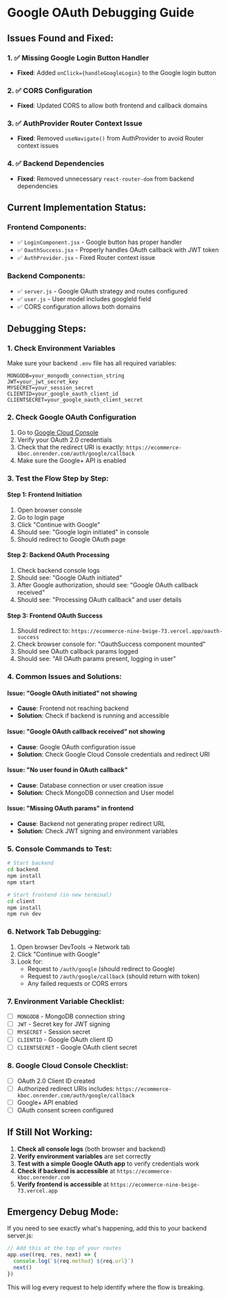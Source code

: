 # Google OAuth Debugging Guide

## Issues Found and Fixed:

### 1. ✅ Missing Google Login Button Handler
- **Fixed**: Added `onClick={handleGoogleLogin}` to the Google login button

### 2. ✅ CORS Configuration
- **Fixed**: Updated CORS to allow both frontend and callback domains

### 3. ✅ AuthProvider Router Context Issue
- **Fixed**: Removed `useNavigate()` from AuthProvider to avoid Router context issues

### 4. ✅ Backend Dependencies
- **Fixed**: Removed unnecessary `react-router-dom` from backend dependencies

## Current Implementation Status:

### Frontend Components:
- ✅ `LoginComponent.jsx` - Google button has proper handler
- ✅ `OauthSuccess.jsx` - Properly handles OAuth callback with JWT token
- ✅ `AuthProvider.jsx` - Fixed Router context issue

### Backend Components:
- ✅ `server.js` - Google OAuth strategy and routes configured
- ✅ `user.js` - User model includes googleId field
- ✅ CORS configuration allows both domains

## Debugging Steps:

### 1. Check Environment Variables
Make sure your backend `.env` file has all required variables:
```env
MONGODB=your_mongodb_connection_string
JWT=your_jwt_secret_key
MYSECRET=your_session_secret
CLIENTID=your_google_oauth_client_id
CLIENTSECRET=your_google_oauth_client_secret
```

### 2. Check Google OAuth Configuration
1. Go to [Google Cloud Console](https://console.cloud.google.com/)
2. Verify your OAuth 2.0 credentials
3. Check that the redirect URI is exactly: `https://ecommerce-kboc.onrender.com/auth/google/callback`
4. Make sure the Google+ API is enabled

### 3. Test the Flow Step by Step:

#### Step 1: Frontend Initiation
1. Open browser console
2. Go to login page
3. Click "Continue with Google"
4. Should see: "Google login initiated" in console
5. Should redirect to Google OAuth page

#### Step 2: Backend OAuth Processing
1. Check backend console logs
2. Should see: "Google OAuth initiated"
3. After Google authorization, should see: "Google OAuth callback received"
4. Should see: "Processing OAuth callback" and user details

#### Step 3: Frontend OAuth Success
1. Should redirect to: `https://ecommerce-nine-beige-73.vercel.app/oauth-success`
2. Check browser console for: "OauthSuccess component mounted"
3. Should see OAuth callback params logged
4. Should see: "All OAuth params present, logging in user"

### 4. Common Issues and Solutions:

#### Issue: "Google OAuth initiated" not showing
- **Cause**: Frontend not reaching backend
- **Solution**: Check if backend is running and accessible

#### Issue: "Google OAuth callback received" not showing
- **Cause**: Google OAuth configuration issue
- **Solution**: Check Google Cloud Console credentials and redirect URI

#### Issue: "No user found in OAuth callback"
- **Cause**: Database connection or user creation issue
- **Solution**: Check MongoDB connection and User model

#### Issue: "Missing OAuth params" in frontend
- **Cause**: Backend not generating proper redirect URL
- **Solution**: Check JWT signing and environment variables

### 5. Console Commands to Test:

```bash
# Start backend
cd backend
npm install
npm start

# Start frontend (in new terminal)
cd client
npm install
npm run dev
```

### 6. Network Tab Debugging:
1. Open browser DevTools → Network tab
2. Click "Continue with Google"
3. Look for:
   - Request to `/auth/google` (should redirect to Google)
   - Request to `/auth/google/callback` (should return with token)
   - Any failed requests or CORS errors

### 7. Environment Variable Checklist:
- [ ] `MONGODB` - MongoDB connection string
- [ ] `JWT` - Secret key for JWT signing
- [ ] `MYSECRET` - Session secret
- [ ] `CLIENTID` - Google OAuth client ID
- [ ] `CLIENTSECRET` - Google OAuth client secret

### 8. Google Cloud Console Checklist:
- [ ] OAuth 2.0 Client ID created
- [ ] Authorized redirect URIs includes: `https://ecommerce-kboc.onrender.com/auth/google/callback`
- [ ] Google+ API enabled
- [ ] OAuth consent screen configured

## If Still Not Working:

1. **Check all console logs** (both browser and backend)
2. **Verify environment variables** are set correctly
3. **Test with a simple Google OAuth app** to verify credentials work
4. **Check if backend is accessible** at `https://ecommerce-kboc.onrender.com`
5. **Verify frontend is accessible** at `https://ecommerce-nine-beige-73.vercel.app`

## Emergency Debug Mode:
If you need to see exactly what's happening, add this to your backend server.js:

```javascript
// Add this at the top of your routes
app.use((req, res, next) => {
  console.log(`${req.method} ${req.url}`)
  next()
})
```

This will log every request to help identify where the flow is breaking. 